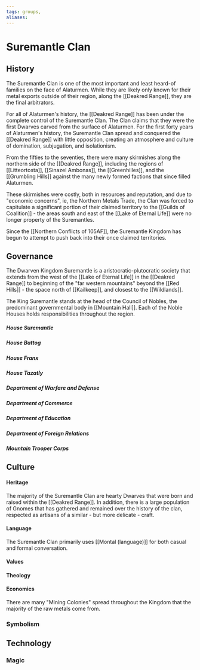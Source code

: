 ```yaml
---
tags: groups, 
aliases:
---
```


# Suremantle Clan
## History
The Suremantle Clan is one of the most important and least heard-of families on the face of Alaturmen. While they are likely only known for their metal exports outside of their region, along the [[Deakred Range]], they are the final arbitrators.

For all of Alaturmen's history, the [[Deakred Range]] has been under the complete control of the Suremantle Clan. The Clan claims that they were the first Dwarves carved from the surface of Alaturmen. For the first forty years of Alaturmen's history, the Suremantle Clan spread and conquered the [[Deakred Range]] with little opposition, creating an atmosphere and culture of domination, subjugation, and isolationism.

From the fifties to the seventies, there were many skirmishes along the northern side of the [[Deakred Range]], including the regions of [[Litteortosta]], [[Sinazel Ambonas]], the [[Greenhilles]], and the [[Grumbling Hills]] against the many newly formed factions that since filled Alaturmen. 

These skirmishes were costly, both in resources and reputation, and due to "economic concerns", ie, the Northern Metals Trade, the Clan was forced to capitulate a significant portion of their claimed territory to the [[Guilds of Coalition]] - the areas south and east of the [[Lake of Eternal Life]] were no longer property of the Suremantles. 

Since the [[Northern Conflicts of 105AF]], the Suremantle Kingdom has begun to attempt to push back into their once claimed territories.

## Governance
The Dwarven Kingdom Suremantle is a aristocratic-plutocratic society that extends from the west of the [[Lake of Eternal Life]] in the [[Deakred Range]] to beginning of the "far western mountains" beyond the [[Red Hills]] - the space north of [[Kailkeep]], and closest to the [[Wildlands]].

The King Suremantle stands at the head of the Council of Nobles, the predominant governmental body in [[Mountain Hall]]. Each of the Noble Houses holds responsibilities throughout the region.

##### House Suremantle
##### House Battog
##### House Franx
##### House Tazatly

##### Department of Warfare and Defense
##### Department of Commerce
##### Department of Education
##### Department of Foreign Relations
##### Mountain Trooper Corps



## Culture
#### Heritage
The majority of the Suremantle Clan are hearty Dwarves that were born and raised within the [[Deakred Range]]. In addition, there is a large population of Gnomes that has gathered and remained over the history of the clan, respected as artisans of a similar - but more delicate - craft.

#### Language
The Suremantle Clan primarily uses [[Montal (language)]] for both casual and formal conversation.

#### Values
#### Theology
#### Economics
There are many "Mining Colonies" spread throughout the Kingdom that the majority of the raw metals come from.

### Symbolism
## Technology
### Magic